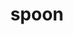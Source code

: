 ---
layout: food&drink
title: spoon
emoji: spoon
permalink: 🥄.html
image: assets/img/3moji/spoon.png
---